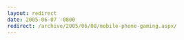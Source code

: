 ```yaml
---
layout: redirect
date: 2005-06-07 -0800
redirect: /archive/2005/06/08/mobile-phone-gaming.aspx/
---
```

